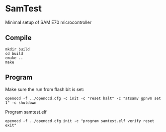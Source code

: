 # SamTest
Minimal setup of SAM E70 microcontroller

## Compile
```
mkdir build
cd build
cmake ..
make
```

## Program
Make sure the run from flash bit is set:
```
openocd -f ../openocd.cfg -c init -c "reset halt" -c "atsamv gpnvm set 1" -c shutdown
```

Program samtest.elf
```
openocd -f ../openocd.cfg init -c "program samtest.elf verify reset exit"
```
